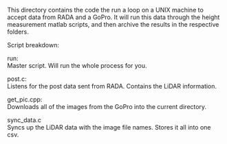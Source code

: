 This directory contains the code the run a loop on a UNIX machine to accept data from RADA and a GoPro. It will run this data through the height measurement matlab scripts, and then archive the results in the respective folders. <br />

Script breakdown: <br />

run: <br />
<md-tab>Master script. Will run the whole process for you.</md-tab>

post.c: <br />
<md-tab>Listens for the post data sent from RADA. Contains the LiDAR information.</md-tab>

get_pic.cpp: <br />
<md-tab>Downloads all of the images from the GoPro into the current directory.</md-tab>

sync_data.c <br />
<md-tab>Syncs up the LiDAR data with the image file names. Stores it all into one csv.</md-tab>


